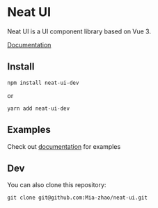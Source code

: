# Neat UI

Neat UI is a UI component library based on Vue 3.

[Documentation](https://mia-zhao.gitee.io/neat-ui)

## Install
```
npm install neat-ui-dev
```
or
```
yarn add neat-ui-dev
```

## Examples
Check out [documentation](https://mia-zhao.gitee.io/neat-ui/#/doc/) for examples

## Dev
You can also clone this repository:
```
git clone git@github.com:Mia-zhao/neat-ui.git
```
